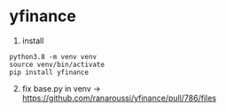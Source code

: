 # yfinance

1. install

```
python3.8 -m venv venv
source venv/bin/activate
pip install yfinance
```

2. fix base.py in venv -> https://github.com/ranaroussi/yfinance/pull/786/files
